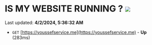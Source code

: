 # IS MY WEBSITE RUNNING ? [![](https://img.shields.io/static/v1?label=Sponsor&message=%E2%9D%A4&logo=GitHub&color=%23fe8e86)](https://github.com/sponsors/<username>)

Last updated: **4/2/2024, 5:36:32 AM**

- `GET` [https://youssefservice.me](https://youssefservice.me) - **Up** (283ms)
